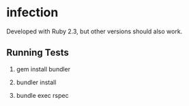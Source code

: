 # infection

Developed with Ruby 2.3, but other versions should also work.

## Running Tests
1) gem install bundler

2) bundler install

3) bundle exec rspec

